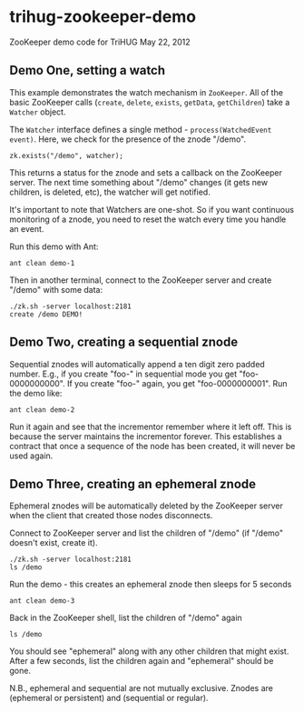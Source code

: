 # trihug-zookeeper-demo

ZooKeeper demo code for TriHUG May 22, 2012

## Demo One, setting a watch

This example demonstrates the watch mechanism in `ZooKeeper`. All of the basic
ZooKeeper calls (`create`, `delete`, `exists`, `getData`, `getChildren`) take a
`Watcher` object. 

The `Watcher` interface defines a single method - `process(WatchedEvent event)`.
Here, we check for the presence of the znode "/demo".

    zk.exists("/demo", watcher);

This returns a status for the znode and sets a callback on the ZooKeeper server.
The next time something about "/demo" changes (it gets new children, is deleted,
etc), the watcher will get notified.

It's important to note that Watchers are one-shot. So if you want continuous
monitoring of a znode, you need to reset the watch every time you handle an
event.

Run this demo with Ant:

    ant clean demo-1

Then in another terminal, connect to the ZooKeeper server and create "/demo"
with some data:

    ./zk.sh -server localhost:2181
    create /demo DEMO!

## Demo Two, creating a sequential znode

Sequential znodes will automatically append a ten digit zero padded number.
E.g., if you create "foo-" in sequential mode you get "foo-0000000000". If you
create "foo-" again, you get "foo-0000000001". Run the demo like:

    ant clean demo-2

Run it again and see that the incrementor remember where it left off. This is
because the server maintains the incrementor forever. This establishes a
contract that once a sequence of the node has been created, it will never be
used again.

## Demo Three, creating an ephemeral znode

Ephemeral znodes will be automatically deleted by the ZooKeeper server when the
client that created those nodes disconnects. 

Connect to ZooKeeper server and list the children of "/demo" (if "/demo" doesn't
exist, create it).

    ./zk.sh -server localhost:2181
    ls /demo

Run the demo - this creates an ephemeral znode then sleeps for 5 seconds

    ant clean demo-3

Back in the ZooKeeper shell, list the children of "/demo" again

    ls /demo

You should see "ephemeral" along with any other children that might exist. After 
a few seconds, list the children again and "ephemeral" should be gone.

N.B., ephemeral and sequential are not mutually exclusive. Znodes are 
(ephemeral or persistent) and (sequential or regular).
